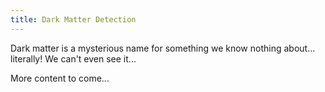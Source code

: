 ```yaml
---
title: Dark Matter Detection
---
```


Dark matter is a mysterious name for something we know nothing about... literally!
We can't even see it...

More content to come...
